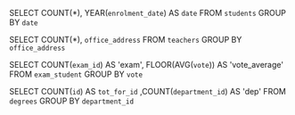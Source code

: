 <!-- 1. Contare quanti iscritti ci sono stati ogni anno -->

SELECT COUNT(*), YEAR(`enrolment_date`) AS `date`
FROM `students` 
GROUP BY `date`

<!-- 2. Contare gli insegnanti che hanno l'ufficio nello stesso edificio -->

SELECT COUNT(*), `office_address`
FROM `teachers` 
GROUP BY `office_address`

<!-- 3. Calcora la media dei voti di ogni appello d'esame -->

SELECT COUNT(`exam_id`) AS 'exam', FLOOR(AVG(`vote`)) AS 'vote_average'
FROM `exam_student` 
GROUP BY `vote`

<!-- 4. Contare quanti corsi di laurea ci sono per ogni dipartimento -->

SELECT COUNT(`id`) AS `tot_for_id` ,COUNT(`department_id`) AS 'dep'
FROM `degrees` 
GROUP BY `department_id`